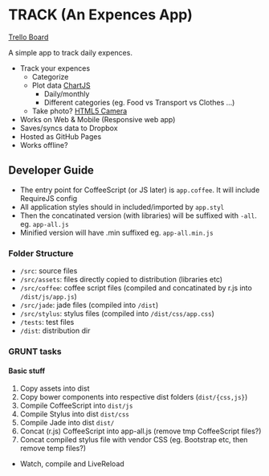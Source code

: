 # TRACK (An Expences App)

[Trello Board][trello-board]

A simple app to track daily expences. 

- Track your expences
    + Categorize
    + Plot data [ChartJS][chartjs]
        * Daily/monthly
        * Different categories (eg. Food vs Transport vs Clothes ...)
    + Take photo? [HTML5 Camera][html5-camera]
- Works on Web & Mobile (Responsive web app)
- Saves/syncs data to Dropbox
- Hosted as GitHub Pages
- Works offline? 

## Developer Guide

- The entry point for CoffeeScript (or JS later) is `app.coffee`. It will include RequireJS config
- All application styles should in included/imported by `app.styl`
- Then the concatinated version (with libraries) will be suffixed with `-all`. eg. `app-all.js`
- Minified version will have .min suffixed eg. `app-all.min.js`

### Folder Structure

- `/src`: source files
- `/src/assets`: files directly copied to distribution (libraries etc)
- `/src/coffee`: coffee script files (compiled and concatinated by r.js into `/dist/js/app.js`)
- `/src/jade`: jade files (compiled into `/dist`)
- `/src/stylus`: stylus files (compiled into `/dist/css/app.css`)
- `/tests`: test files
- `/dist`: distribution dir

### GRUNT tasks

#### Basic stuff

1. Copy assets into dist
2. Copy bower components into respective dist folders (`dist/{css,js}`)
3. Compile CoffeeScript into `dist/js`
4. Compile Stylus into dist `dist/css`
5. Compile Jade into dist `dist/`
6. Concat (r.js) CoffeeScript into app-all.js (remove tmp CoffeeScript files?)
7. Concat compiled stylus file with vendor CSS (eg. Bootstrap etc, then remove temp files?)

- Watch, compile and LiveReload

[html5-camera]: http://www.html5rocks.com/en/tutorials/getusermedia/intro/
[chartjs]: http://www.chartjs.org/docs/
[trello-board]: https://trello.com/b/YMzUaIhh/track-expences-app